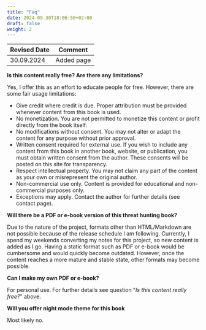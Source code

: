 ```yaml
---
title: "Faq"
date: 2024-09-30T18:06:50+02:00
draft: false
weight: 2
---
```


| Revised Date | Comment |
| ------------ | ------- |
| 30.09.2024   | Added page | 

**Is this content really free? Are there any limitations?**

Yes, I offer this as an effort to educate people for free. However, there are some fair usage limitations:

- Give credit where credit is due. Proper attribution must be provided whenever content from this book is used.
- No monetization. You are not permitted to monetize this content or profit directly from the book itself.
- No modifications without consent. You may not alter or adapt the content for any purpose without prior approval.
- Written consent required for external use. If you wish to include any content from this book in another book, website, or publication, you must obtain written consent from the author. These consents will be posted on this site for transparency.
- Respect intellectual property. You may not claim any part of the content as your own or misrepresent the original author.
- Non-commercial use only. Content is provided for educational and non-commercial purposes only.
- Exceptions may apply. Contact the author for further details (see contact page).


**Will there be a PDF or e-book version of this threat hunting book?**

Due to the nature of the project, formats other than HTML/Markdown are not possible because of the release schedule I am following. Currently, I spend my weekends converting my notes for this project, so new content is added as I go. Having a static format such as PDF or e-book would be cumbersome and would quickly become outdated. However, once the content reaches a more mature and stable state, other formats may become possible.

**Can I make my own PDF or e-book?**

For personal use. For further details see question "_Is this content really free?_" above.

**Will you offer night mode theme for this book**

Most likely no. 


